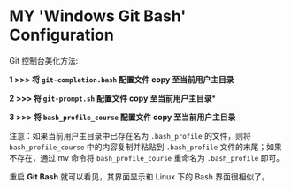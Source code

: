 # MY 'Windows Git Bash' Configuration

Git 控制台美化方法: 


**1 >>> 将 `git-completion.bash` 配置文件 copy 至当前用户主目录**

**2 >>> 将 `git-prompt.sh` 配置文件 copy 至当前用户主目录***
	
**3 >>> 将 `bash_profile_course` 配置文件 copy 至当前用户主目录**

注意：如果当前用户主目录中已存在名为 `.bash_profile` 的文件，则将 `bash_profile_course` 中的内容复制并粘贴到 `.bash_profile` 文件的末尾；如果不存在，通过 mv 命令将 `bash_profile_course` 重命名为 `.bash_profile` 即可。

重启 **Git Bash** 就可以看见，其界面显示和 Linux 下的 Bash 界面很相似了。
